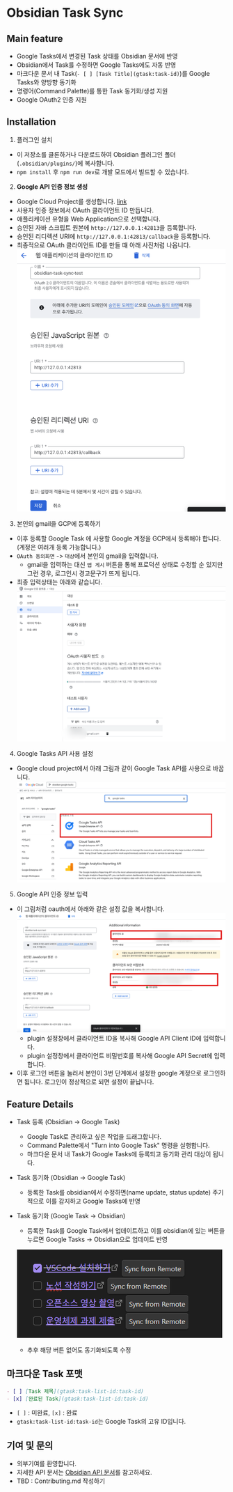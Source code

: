 # Obsidian Task Sync

## Main feature

- Google Tasks에서 변경된 Task 상태를 Obsidian 문서에 반영
- Obsidian에서 Task를 수정하면 Google Tasks에도 자동 반영
- 마크다운 문서 내 Task(`- [ ] [Task Title](gtask:task-id)`)를 Google Tasks와 양방향 동기화
- 명령어(Command Palette)를 통한 Task 동기화/생성 지원
- Google OAuth2 인증 지원

## Installation

1. 플러그인 설치

- 이 저장소를 클론하거나 다운로드하여 Obsidian 플러그인 폴더(`.obsidian/plugins/`)에 복사합니다.
- `npm install` 후 `npm run dev`로 개발 모드에서 빌드할 수 있습니다.

2. **Google API 인증 정보 생성**

- Google Cloud Project를 생성합니다. [link](https://developers.google.com/workspace/guides/create-project)
- 사용자 인증 정보에서 OAuth 클라이언트 ID 만듭니다.
- 애플리케이션 유형을 Web Application으로 선택합니다.
- 승인된 자바 스크립트 원본에 `http://127.0.0.1:42813`을 등록합니다.
- 승인된 리디렉션 URI에 `http://127.0.0.1:42813/callback`을 등록합니다.
- 최종적으로 OAuth 클라이언트 ID를 만들 떄 아래 사진처럼 나옵니다. ![GCP proejct 사진](docs/images/create-oauth-client.png)

3. 본인의 gmail을 GCP에 등록하기

- 이후 등록할 Google Task 에 사용할 Google 계정을 GCP에서 등록해야 합니다.(계정은 여러개 등록 가능합니다.)
- `OAuth 동의화면` -> `대상`에서 본인의 gmail을 입력합니다.
  - gmail을 입력하는 대신 `앱 게시` 버튼을 통해 프로덕션 상태로 수정할 순 있지만 그런 경우, 로그인시 경고문구가 뜨게 됩니다.
- 최종 입력상태는 아래와 같습니다.![add email on gcp](docs/images/gcp-test-user-register.png)

4. Google Tasks API 사용 설정

- Google cloud project에서 아래 그림과 같이 Google Task API를 사용으로 바꿉니다.![Google Task API](docs/images/gtask-api-turnon.png)

5. Google API 인증 정보 입력

- 이 그림처럼 oauth에서 아래와 같은 설정 값을 복사합니다.![alt text](docs/images/client-id.png)
  - plugin 설정창에서 클라이언트 ID을 복사해 Google API Client ID에 입력합니다.
  - plugin 설정창에서 클라이언트 비밀번호를 복사해 Google API Secret에 입력합니다.
- 이후 로그인 버튼을 눌러서 본인이 3번 단계에서 설정한 google 계정으로 로그인하면 됩니다. 로그인이 정상적으로 되면 설정이 끝납니다.

## Feature Details

- Task 등록 (Obsidian -> Google Task)
  - Google Task로 관리하고 싶은 작업을 드래그합니다.
  - Command Palette에서 "Turn into Google Task" 명령을 실행합니다.
  - 마크다운 문서 내 Task가 Google Tasks에 등록되고 동기화 관리 대상이 됩니다.
- Task 동기화 (Obsidian -> Google Task)
  - 등록한 Task를 obsidian에서 수정하면(name update, status update) 주기적으로 이를 감지하고 Google Tasks에 반영
- Task 동기화 (Google Task -> Obsidian)

  - 등록한 Task를 Google Task에서 업데이트하고 이를 obsidian에 있는 버튼을 누르면 Google Tasks -> Obsidian으로 업데이트 반영

  ![Task 동기화 예시](docs/images/gtask-to-obsidian-sync.png)

  - 추후 해당 버튼 없어도 동기화되도록 수정

## 마크다운 Task 포맷

```markdown
- [ ] [Task 제목](gtask:task-list-id:task-id)
- [x] [완료된 Task](gtask:task-list-id:task-id)
```

- `[ ]` : 미완료, `[x]` : 완료
- `gtask:task-list-id:task-id`는 Google Task의 고유 ID입니다.

## 기여 및 문의

- 외부기여를 환영합니다.
- 자세한 API 문서는 [Obsidian API 문서](https://github.com/obsidianmd/obsidian-api)를 참고하세요.
- TBD : Contributing.md 작성하기
